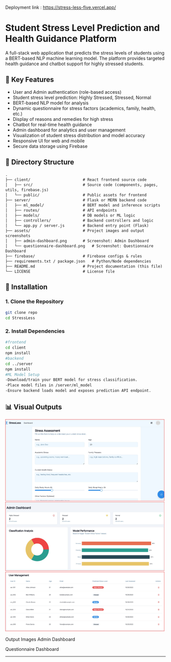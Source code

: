 Deployment link : https://stress-less-five.vercel.app/
# Student Stress Level Prediction and Health Guidance Platform

A full-stack web application that predicts the stress levels of students using a BERT-based NLP machine learning model. The platform provides targeted health guidance and chatbot support for highly stressed students.

## 📌 Key Features
- User and Admin authentication (role-based access)
- Student stress level prediction: Highly Stressed, Stressed, Normal
- BERT-based NLP model for analysis
- Dynamic questionnaire for stress factors (academics, family, health, etc.)
- Display of reasons and remedies for high stress
- Chatbot for real-time health guidance
- Admin dashboard for analytics and user management
- Visualization of student stress distribution and model accuracy
- Responsive UI for web and mobile
- Secure data storage using Firebase

## 📁 Directory Structure
```
.
├── client/                       # React frontend source code
│   ├── src/                      # Source code (components, pages, utils, firebase.js)
│   └── public/                   # Public assets for frontend
├── server/                       # Flask or MERN backend code
│   ├── ml_model/                 # BERT model and inference scripts
│   ├── routes/                   # API endpoints
│   ├── models/                   # DB models or ML logic
│   ├── controllers/              # Backend controllers and logic
│   └── app.py / server.js        # Backend entry point (Flask)
├── assets/                       # Project images and output screenshots
│   ├── admin-dashboard.png       # Screenshot: Admin Dashboard
│   └── questionnaire-dashboard.png   # Screenshot: Questionnaire Dashboard
├── firebase/                     # Firebase configs & rules
├── requirements.txt / package.json   # Python/Node dependencies
├── README.md                     # Project documentation (this file)
└── LICENSE                       # License file
```

## 🔧 Installation

### 1. Clone the Repository
```bash
git clone repo
cd StressLess
```

### 2. Install Dependencies
```bash
#frontend
cd client
npm install
#backend
cd ../server
npm install
#ML Model Setup
-Download/train your BERT model for stress classification.
-Place model files in /server/ml_model
-Ensure backend loads model and exposes prediction API endpoint.
```
## 📊 Visual Outputs
<img src="quest.png" alt="OUTPUT" width="500"/>
<img src="modelanalysis.png" alt="REGISTRATION PORTAL" width="500"/>
<img src="Userdetails.png" alt="REGISTRATION PORTAL" width="500"/>

Output Images
Admin Dashboard

Questionnaire Dashboard



---
